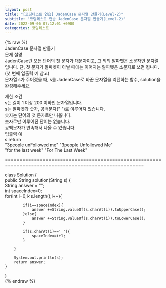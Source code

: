 ```yaml
---  
layout: post  
title: "[코딩테스트 연습] JadenCase 문자열 만들기(Level-2)"  
subtitle: "코딩테스트 연습 JadenCase 문자열 만들기(Level-2)"  
date: 2022-09-06 07:12:01 +0900  
categories: 코딩테스트  
---  
```

{% raw %}  
JadenCase 문자열 만들기  
문제 설명  
JadenCase란 모든 단어의 첫 문자가 대문자이고, 그 외의 알파벳은 소문자인 문자열입니다. 단, 첫 문자가 알파벳이 아닐 때에는 이어지는 알파벳은 소문자로 쓰면 됩니다. (첫 번째 입출력 예 참고)  
문자열 s가 주어졌을 때, s를 JadenCase로 바꾼 문자열을 리턴하는 함수, solution을 완성해주세요.  
  
제한 조건  
s는 길이 1 이상 200 이하인 문자열입니다.  
s는 알파벳과 숫자, 공백문자(" ")로 이루어져 있습니다.  
숫자는 단어의 첫 문자로만 나옵니다.  
숫자로만 이루어진 단어는 없습니다.  
공백문자가 연속해서 나올 수 있습니다.  
입출력 예  
s	return  
"3people unFollowed me"	"3people Unfollowed Me"  
"for the last week"	"For The Last Week"  
  
======================================================================================================  
  
class Solution {  
    public String solution(String s) {  
        String answer = "";  
        int spaceIndex=0;  
        for(int i=0;i<s.length();i++){  
  
            if(i==spaceIndex){  
                answer +=String.valueOf(s.charAt(i)).toUpperCase();  
            }else{  
                answer +=String.valueOf(s.charAt(i)).toLowerCase();  
            }  
  
            if(s.charAt(i)==' '){  
                spaceIndex=i+1;  
            }  
  
        }  
  
        System.out.println(s);  
        return answer;  
    }  
}  
{% endraw %}